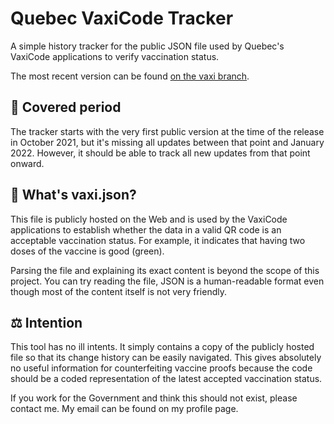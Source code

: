 # Quebec VaxiCode Tracker

A simple history tracker for the public JSON file used by Quebec's VaxiCode applications to verify vaccination status.

The most recent version can be found [on the vaxi branch](https://github.com/oceantume/quebec-vaxicode-tracker/blob/vaxi/vaxi.json).

## 📅 Covered period

The tracker starts with the very first public version at the time of the release in October 2021, but it's missing all updates between that point and January 2022. However, it should be able to track all new updates from that point onward.

## 📖 What's vaxi.json?

This file is publicly hosted on the Web and is used by the VaxiCode applications to establish whether the data in a valid QR code is an acceptable vaccination status. For example, it indicates that having two doses of the vaccine is good (green).

Parsing the file and explaining its exact content is beyond the scope of this project. You can try reading the file, JSON is a human-readable format even though most of the content itself is not very friendly.

## ⚖ Intention

This tool has no ill intents. It simply contains a copy of the publicly hosted file so that its change history can be easily navigated. This gives absolutely no useful information for counterfeiting vaccine proofs because the code should be a coded representation of the latest accepted vaccination status.

If you work for the Government and think this should not exist, please contact me. My email can be found on my profile page.
